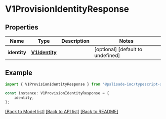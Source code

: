 # V1ProvisionIdentityResponse


## Properties

Name | Type | Description | Notes
------------ | ------------- | ------------- | -------------
**identity** | [**V1Identity**](V1Identity.md) |  | [optional] [default to undefined]

## Example

```typescript
import { V1ProvisionIdentityResponse } from '@palisade-inc/typescript-sdk';

const instance: V1ProvisionIdentityResponse = {
    identity,
};
```

[[Back to Model list]](../README.md#documentation-for-models) [[Back to API list]](../README.md#documentation-for-api-endpoints) [[Back to README]](../README.md)
